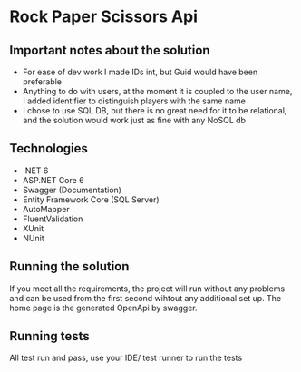 ﻿# Rock Paper Scissors Api

## **Important notes about the solution**
- For ease of dev work I made IDs int, but Guid would have been preferable
- Anything to do with users, at the moment it is coupled to the user name, I added identifier to distinguish players with the same name
- I chose to use SQL DB, but there is no great need for it to be relational, and the solution would work just as fine with any NoSQL db

## Technologies
- .NET 6
- ASP.NET Core 6
- Swagger (Documentation)
- Entity Framework Core (SQL Server)
- AutoMapper
- FluentValidation
- XUnit
- NUnit

## Running the solution

If you meet all the requirements, the project will run without any problems and can be used from the first second wihtout any additional set up.
The home page is the generated OpenApi by swagger.

## Running tests

All test run and pass, use your IDE/ test runner to run the tests